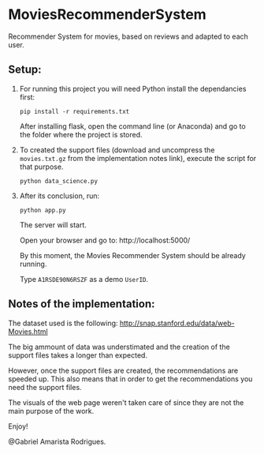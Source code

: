 # MoviesRecommenderSystem
Recommender System for movies, based on reviews and adapted to each user.

## Setup:

1. For running this project you will need Python install the dependancies first:

	```
	pip install -r requirements.txt
	```

	After installing flask, open the command line (or Anaconda) and go to the folder where the project is stored.

2. To created the support files (download and uncompress the `movies.txt.gz` from the implementation notes link), execute the script for that purpose.

	```
	python data_science.py
	```

3. After its conclusion, run:

	```
	python app.py
	```

	The server will start.

	Open your browser and go to: http://localhost:5000/

	By this moment, the Movies Recommender System should be already running. 
	
	Type `A1RSDE90N6RSZF` as a demo `UserID`.

## Notes of the implementation:

The dataset used is the following: http://snap.stanford.edu/data/web-Movies.html

The big ammount of data was understimated and the creation of the support files takes a longer than expected.

However, once the support files are created, the recommendations are speeded up. This also means that in order to get the recommendations you need the support files.

The visuals of the web page weren't taken care of since they are not the main purpose of the work.

Enjoy!

@Gabriel Amarista Rodrigues.
